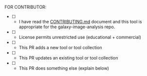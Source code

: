 FOR CONTRIBUTOR:
* [ ] - I have read the [CONTRIBUTING.md](https://github.com/BMCV/galaxy-image-analysis/blob/master/CONTRIBUTING.md) document and this tool is appropriate for the galaxy-image-analysis repo.
* [ ] - License permits unrestricted use (educational + commercial)
* [ ] - This PR adds a new tool or tool collection
* [ ] - This PR updates an existing tool or tool collection
* [ ] - This PR does something else (explain below)
